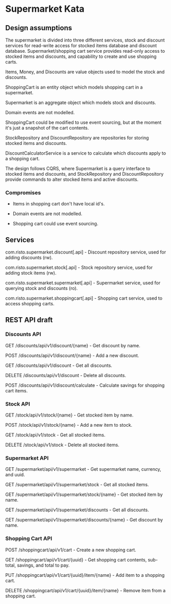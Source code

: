# Supermarket Kata

## Design assumptions

The supermarket is divided into three different services, stock and discount services for read-write access for stocked items database and discount database. Supermarket/shopping cart service provides read-only access to stocked items and discounts, and capability to create and use shopping carts. 


Items, Money, and Discounts are value objects used to model the stock and discounts.

ShoppingCart is an entity object which models shopping cart in a supermarket.

Supermarket is an aggregate object which models stock and discounts.

Domain events are not modelled.

ShoppingCart could be modified to use event sourcing, but at the moment it's just a snapshot of the cart contents.

StockRepository and DiscountRepository are repositories for storing stocked items and discounts.

DiscountCalculatorService is a service to calculate which discounts apply to a shopping cart. 

The design follows CQRS, where Supermarket is a query interface to stocked items and discounts, and StockRepository and DiscountRepository provide commands to alter stocked items and active discounts. 



### Compromises

- Items in shopping cart don't have local id's.

- Domain events are not modelled.

- Shopping cart could use event sourcing.


## Services

com.risto.supermarket.discount[.api] - Discount repository service, used for adding discounts (rw).

com.risto.supermarket.stock[.api] - Stock repository service, used for adding stock items (rw).

com.risto.supermarket.supermarket[.api] - Supermarket service, used for querying stock and discounts (ro).

com.risto.supermarket.shoppingcart[.api] - Shopping cart service, used to access shopping carts.


## REST API draft

### Discounts API

GET /discounts/api/v1/discount/{name}   - Get discount by name.

POST /discounts/api/v1/discount/{name}  - Add a new discount.


GET /discounts/api/v1/discount  		- Get all discounts.

DELETE /discounts/api/v1/discount  		- Delete all discounts.


POST /discounts/api/v1/discount/calculate  - Calculate savings for shopping cart items.


### Stock API

GET /stock/api/v1/stock/{name}   - Get stocked item by name.

POST /stock/api/v1/stock/{name}  - Add a new item to stock.


GET /stock/api/v1/stock  		 - Get all stocked items.

DELETE /stock/api/v1/stock  	 - Delete all stocked items.


### Supermarket API

GET /supermarket/api/v1/supermarket              - Get supermarket name, currency, and uuid.


GET /supermarket/api/v1/supermarket/stock        - Get all stocked items.

GET /supermarket/api/v1/supermarket/stock/{name} - Get stocked item by name.


GET /supermarket/api/v1/supermarket/discounts        - Get all discounts.

GET /supermarket/api/v1/supermarket/discounts/{name} - Get discount by name.


### Shopping Cart API

POST /shoppingcart/api/v1/cart        - Create a new shopping cart.

GET /shoppingcart/api/v1/cart/{uuid}  - Get shopping cart contents, sub-total, savings, and total to pay.

PUT /shoppingcart/api/v1/cart/{uuid}/item/{name}  - Add item to a shopping cart.

DELETE /shoppingcart/api/v1/cart/{uuid}/item/{name}  - Remove item from a shopping cart.


